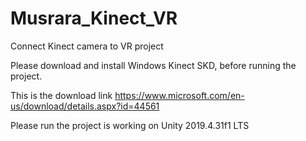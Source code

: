 # Musrara_Kinect_VR
Connect Kinect camera to VR project


Please download and install Windows Kinect SKD, before running the project.

This is the download link
https://www.microsoft.com/en-us/download/details.aspx?id=44561

Please run the project is working on Unity 2019.4.31f1 LTS
